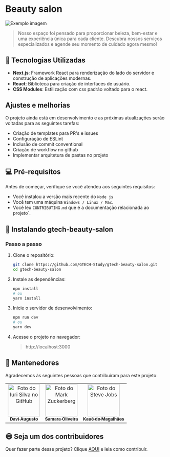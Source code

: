 # Beauty salon

<img src="src/assets/beauty-salon-hp.jpg" alt="Exemplo imagem">

> Nosso espaço foi pensado para proporcionar beleza, bem-estar e uma experiência única para cada cliente. Descubra nossos serviços especializados e agende seu momento de cuidado agora mesmo!

## 🚀 Tecnologias Utilizadas

- **Next.js**: Framework React para renderização do lado do servidor e construção de aplicações modernas.
- **React**: Biblioteca para criação de interfaces de usuário.
- **CSS Modules**: Estilização com css padrão voltado para o react.

## Ajustes e melhorias

O projeto ainda está em desenvolvimento e as próximas atualizações serão voltadas para as seguintes tarefas:

- Criação de templates para PR's e issues
- Configuração de ESLint
- Inclusão de commit conventional
- Criação de workflow no github
- Implementar arquitetura de pastas no projeto

## 💻 Pré-requisitos

Antes de começar, verifique se você atendeu aos seguintes requisitos:

- Você instalou a versão mais recente do `Node js`
- Você tem uma máquina `Windows / Linux / Mac`.
- Você leu `CONTRIBUTING.md` que é a documentação relacionada ao projeto`.

## 🚀 Instalando gtech-beauty-salon

### Passo a passo

1. Clone o repositório:
   ```bash
   git clone https://github.com/GTECH-Study/gtech-beauty-salon.git
   cd gtech-beauty-salon
   ```
2. Instale as dependências:
   ```bash
   npm install
   # ou
   yarn install
   ```
3. Inicie o servidor de desenvolvimento:
   ```bash
   npm run dev
   # ou
   yarn dev
   ```
4. Acesse o projeto no navegador:
   > http://localhost:3000

## 🤝 Mantenedores

Agradecemos às seguintes pessoas que contribuíram para este projeto:

<table>
  <tr>
    <td align="center">
      <a href="https://github.com/dcarvallho" title="defina o título do link">
        <img src="https://avatars.githubusercontent.com/u/125951354?v=4" width="100px;" alt="Foto do Iuri Silva no GitHub"/><br>
        <sub>
          <b>Davi Augusto</b>
        </sub>
      </a>
    </td>
    <td align="center">
      <a href="https://github.com/SamaraOliveira07" title="defina o título do link">
        <img src="https://avatars.githubusercontent.com/u/166774244?v=4" width="100px;" alt="Foto do Mark Zuckerberg"/><br>
        <sub>
          <b>Samara Oliveira</b>
        </sub>
      </a>
    </td>
    <td align="center">
      <a href="https://github.com/kaue-magalhaes" title="defina o título do link">
        <img src="https://avatars.githubusercontent.com/u/61990018?v=4" width="100px;" alt="Foto do Steve Jobs"/><br>
        <sub>
          <b>Kauê de Magalhães</b>
        </sub>
      </a>
    </td>
  </tr>
</table>

## 😄 Seja um dos contribuidores

Quer fazer parte desse projeto? Clique [AQUI](CONTRIBUTING.md) e leia como contribuir.
